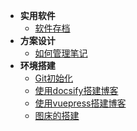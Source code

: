 
  - **实用软件**
    - [软件存档](docs/实用软件/软件存档.md)
  - **方案设计**
    - [如何管理笔记](docs/方案设计/如何管理笔记.md)
  - **环境搭建**
    - [Git初始化](docs/环境搭建/Git初始化.md)
    - [使用docsify搭建博客](docs/环境搭建/使用docsify搭建博客.md)
    - [使用vuepress搭建博客](docs/环境搭建/使用vuepress搭建博客.md)
    - [图床的搭建](docs/环境搭建/图床的搭建.md)

